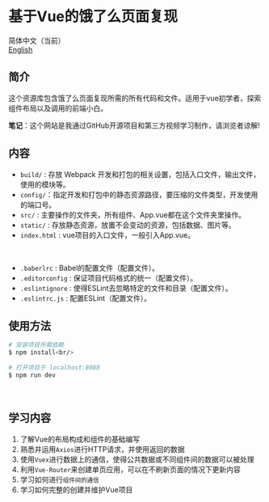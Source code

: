 # 基于Vue的饿了么页面复现

简体中文（当前）<br/>
[English](README.md)

## 简介
这个资源库包含饿了么页面复现所需的所有代码和文件。适用于vue初学者，探索组件布局以及调用的前端小白。

**笔记**：这个网站是我通过GitHub开源项目和第三方视频学习制作，请浏览者谅解!
<br/>

## 内容

- `build/` : 存放 Webpack 开发和打包的相关设置，包括入口文件，输出文件，使用的模块等。
- `config/`：指定开发和打包中的静态资源路径，要压缩的文件类型，开发使用的端口号。
- `src/` : 主要操作的文件夹，所有组件、App.vue都在这个文件夹里操作。
- `static/` : 存放静态资源，放置不会变动的资源，包括数据、图片等。
- `index.html` : vue项目的入口文件，一般引入App.vue。
<br/>

- `.baberlrc` : Babel的配置文件（配置文件）。
- `.editorconfig` : 保证项目代码格式的统一（配置文件）。
- `.eslintignore` : 使得ESLint去忽略特定的文件和目录（配置文件）。
- `.eslintrc.js` : 配置ESLint（配置文件）。

## 使用方法
``` bash 
# 安装项目所需依赖
$ npm install<br/>
 
# 打开项目于 localhost:8088
$ npm run dev
```
<br/>

## 学习内容
1. 了解Vue的布局构成和组件的基础编写
2. 熟悉并运用`Axios`进行HTTP请求，并使用返回的数据
3. 使用`Vuex`进行数据上的通信，使得公共数据或不同组件间的数据可以被处理
4. 利用`Vue-Router`来创建单页应用，可以在不刷新页面的情况下更新内容
5. 学习如何进行`组件间的通信`
6. 学习如何完整的创建并维护Vue项目